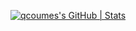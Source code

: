 [![qcoumes's GitHub | Stats](https://stats.quine.sh/qcoumes/github?theme=dark)](https://quine.sh?utm_source=widgets&utm_campaign=qcoumes)
